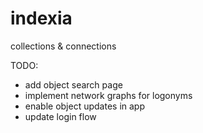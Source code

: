 # indexia
collections &amp; connections

TODO:
* add object search page
* implement network graphs for logonyms
* enable object updates in app
* update login flow
